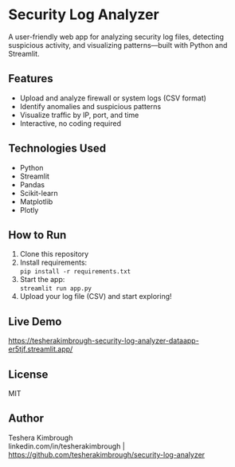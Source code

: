 # Security Log Analyzer

A user-friendly web app for analyzing security log files, detecting suspicious activity, and visualizing patterns—built with Python and Streamlit.

## Features
- Upload and analyze firewall or system logs (CSV format)
- Identify anomalies and suspicious patterns
- Visualize traffic by IP, port, and time
- Interactive, no coding required

## Technologies Used
- Python
- Streamlit
- Pandas
- Scikit-learn
- Matplotlib
- Plotly

## How to Run
1. Clone this repository
2. Install requirements:  
   `pip install -r requirements.txt`
3. Start the app:  
   `streamlit run app.py`
4. Upload your log file (CSV) and start exploring!

## Live Demo
https://tesherakimbrough-security-log-analyzer-dataapp-er5tjf.streamlit.app/

## License
MIT

## Author
Teshera Kimbrough  
linkedin.com/in/tesherakimbrough | https://github.com/tesherakimbrough/security-log-analyzer